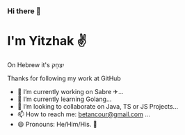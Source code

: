 ### Hi there 👋
# I'm Yitzhak ✌
On Hebrew it's יִצְחָק 

Thanks for following my work at GitHub


- 🔭 I’m currently working on Sabre ✈...
- 🌱 I’m currently learning Golang...
- 👯 I’m looking to collaborate on Java, TS or JS Projects...
- 📫 How to reach me: betancour@gmail.com  ...
- 😄 Pronouns: He/Him/His. 🤟
<!--
**betancour/betancour** is a ✨ _special_ ✨ repository because its `README.md` (this file) appears on your GitHub profile.

Here are some ideas to get you started:

- 🤔 I’m looking for help with TS ...
- 💬 Ask me about Java and Goland...

- ⚡ Fun fact: I'm an Asperger guy ...
-->
